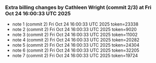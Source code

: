 
### Extra billing changes by Cathleen Wright (commit 2/3) at Fri Oct 24 16:00:33 UTC 2025
* note 1 (commit 2) Fri Oct 24 16:00:33 UTC 2025 token=23338
* note 2 (commit 2) Fri Oct 24 16:00:33 UTC 2025 token=9020
* note 3 (commit 2) Fri Oct 24 16:00:33 UTC 2025 token=11002
* note 4 (commit 2) Fri Oct 24 16:00:33 UTC 2025 token=20282
* note 5 (commit 2) Fri Oct 24 16:00:33 UTC 2025 token=24304
* note 6 (commit 2) Fri Oct 24 16:00:33 UTC 2025 token=32205
* note 7 (commit 2) Fri Oct 24 16:00:33 UTC 2025 token=19724
